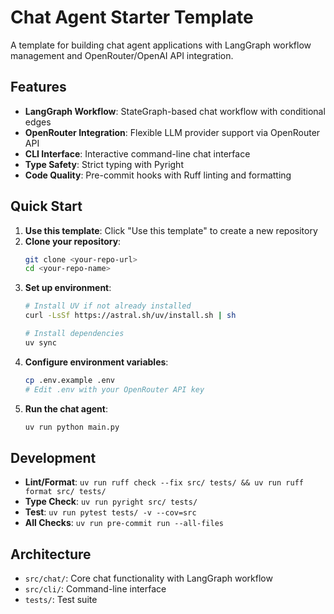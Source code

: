 # Chat Agent Starter Template

A template for building chat agent applications with LangGraph workflow management and OpenRouter/OpenAI API integration.

## Features

- **LangGraph Workflow**: StateGraph-based chat workflow with conditional edges
- **OpenRouter Integration**: Flexible LLM provider support via OpenRouter API
- **CLI Interface**: Interactive command-line chat interface
- **Type Safety**: Strict typing with Pyright
- **Code Quality**: Pre-commit hooks with Ruff linting and formatting

## Quick Start

1. **Use this template**: Click "Use this template" to create a new repository
2. **Clone your repository**:
   ```bash
   git clone <your-repo-url>
   cd <your-repo-name>
   ```
3. **Set up environment**:
   ```bash
   # Install UV if not already installed
   curl -LsSf https://astral.sh/uv/install.sh | sh

   # Install dependencies
   uv sync
   ```
4. **Configure environment variables**:
   ```bash
   cp .env.example .env
   # Edit .env with your OpenRouter API key
   ```
5. **Run the chat agent**:
   ```bash
   uv run python main.py
   ```

## Development

- **Lint/Format**: `uv run ruff check --fix src/ tests/ && uv run ruff format src/ tests/`
- **Type Check**: `uv run pyright src/ tests/`
- **Test**: `uv run pytest tests/ -v --cov=src`
- **All Checks**: `uv run pre-commit run --all-files`

## Architecture

- `src/chat/`: Core chat functionality with LangGraph workflow
- `src/cli/`: Command-line interface
- `tests/`: Test suite
